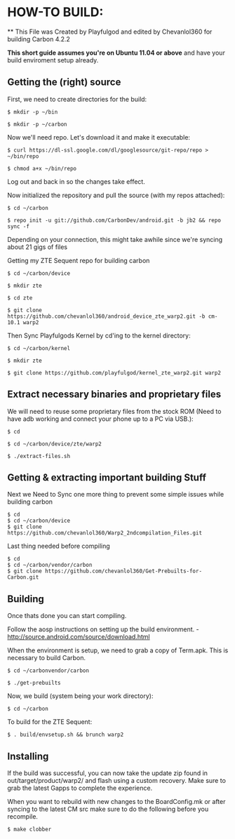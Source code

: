 HOW-TO BUILD:
=============
** This File was Created by Playfulgod and edited by Chevanlol360 for building Carbon 4.2.2

**This short guide assumes you're on Ubuntu 11.04 or above** and have your build enviroment setup already.

Getting the (right) source
--------------------------

First, we need to create directories for the build:

    $ mkdir -p ~/bin

    $ mkdir -p ~/carbon

Now we'll need repo. Let's download it and make it executable:

    $ curl https://dl-ssl.google.com/dl/googlesource/git-repo/repo > ~/bin/repo

    $ chmod a+x ~/bin/repo

Log out and back in so the changes take effect.

Now initialized the repository and pull the source (with my repos attached):

    $ cd ~/carbon
    
    $ repo init -u git://github.com/CarbonDev/android.git -b jb2 && repo sync -f


Depending on your connection, this might take awhile since we're syncing about 21 gigs of files

Getting my ZTE Sequent repo for building carbon
  
	$ cd ~/carbon/device

	$ mkdir zte

	$ cd zte

	$ git clone https://github.com/chevanlol360/android_device_zte_warp2.git -b cm-10.1 warp2

Then Sync Playfulgods Kernel by cd'ing to the kernel directory:

	$ cd ~/carbon/kernel

	$ mkdir zte

	$ git clone https://github.com/playfulgod/kernel_zte_warp2.git warp2

Extract necessary binaries and proprietary files 
------------------------------------------------

We will need to reuse some proprietary files from the stock ROM (Need to have adb working and connect your phone up to a PC via USB.):

    $ cd
    
    $ cd ~/carbon/device/zte/warp2
    
    $ ./extract-files.sh


Getting & extracting important building Stuff
-----------------------------------------------------
Next we Need to Sync one more thing to prevent some simple issues while building carbon

    $ cd
    $ cd ~/carbon/device
    $ git clone https://github.com/chevanlol360/Warp2_2ndcompilation_Files.git

Last thing needed before compiling

    $ cd
    $ cd ~/carbon/vendor/carbon
    $ git clone https://github.com/chevanlol360/Get-Prebuilts-for-Carbon.git

Building
-------------
Once thats done you can start compiling.

Follow the aosp instructions on setting up the build environment. - http://source.android.com/source/download.html

When the environment is setup, we need to grab a copy of Term.apk. This is necessary to build Carbon.

    $ cd ~/carbonvendor/carbon

    $ ./get-prebuilts

Now, we build (system being your work directory):

    $ cd ~/carbon

To build for the ZTE Sequent:
    
    $ . build/envsetup.sh && brunch warp2


Installing
---------------
If the build was successful, you can now take the update zip found in out/target/product/warp2/ and flash using a custom recovery. Make sure to grab the latest Gapps to complete the experience.

When you want to rebuild with new changes to the BoardConfig.mk or after syncing to the latest CM src make sure to do the following before you recompile.

    $ make clobber
